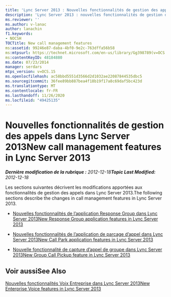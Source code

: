 ```yaml
---
title: 'Lync Server 2013 : Nouvelles fonctionnalités de gestion des appels'
description: 'Lync Server 2013 : nouvelles fonctionnalités de gestion des appels.'
ms.reviewer: ''
ms.author: v-lanac
author: lanachin
f1.keywords:
- NOCSH
TOCTitle: New call management features
ms:assetid: 99246e87-daba-4bf0-9e2c-763dffa56b58
ms:mtpsurl: https://technet.microsoft.com/en-us/library/Gg398789(v=OCS.15)
ms:contentKeyID: 48184880
ms.date: 07/23/2014
manager: serdars
mtps_version: v=OCS.15
ms.openlocfilehash: ac58bbd5551d3566d2d1032ae22087844535dbc5
ms.sourcegitcommit: 36fee89bb887bea4f18b19f17a8c69daf5bc423d
ms.translationtype: MT
ms.contentlocale: fr-FR
ms.lasthandoff: 11/26/2020
ms.locfileid: "49425135"
---
```

# <a name="new-call-management-features-in-lync-server-2013"></a><span data-ttu-id="58993-103">Nouvelles fonctionnalités de gestion des appels dans Lync Server 2013</span><span class="sxs-lookup"><span data-stu-id="58993-103">New call management features in Lync Server 2013</span></span>

<div data-xmlns="http://www.w3.org/1999/xhtml">

<div class="topic" data-xmlns="http://www.w3.org/1999/xhtml" data-msxsl="urn:schemas-microsoft-com:xslt" data-cs="https://msdn.microsoft.com/">

<div data-asp="https://msdn2.microsoft.com/asp">



</div>

<div id="mainSection">

<div id="mainBody"><span data-ttu-id="58993-104">

<span> </span></span><span class="sxs-lookup"><span data-stu-id="58993-104">

<span> </span></span></span>

<span data-ttu-id="58993-105">_**Dernière modification de la rubrique :** 2012-12-18_</span><span class="sxs-lookup"><span data-stu-id="58993-105">_**Topic Last Modified:** 2012-12-18_</span></span>

<span data-ttu-id="58993-106">Les sections suivantes décrivent les modifications apportées aux fonctionnalités de gestion des appels dans Lync Server 2013.</span><span class="sxs-lookup"><span data-stu-id="58993-106">The following sections describe the changes in call management features in Lync Server 2013.</span></span>

  - [<span data-ttu-id="58993-107">Nouvelles fonctionnalités de l’application Response Group dans Lync Server 2013</span><span class="sxs-lookup"><span data-stu-id="58993-107">New Response Group application features in Lync Server 2013</span></span>](lync-server-2013-new-response-group-application-features.md)

  - [<span data-ttu-id="58993-108">Nouvelles fonctionnalités de l’application de parcage d’appel dans Lync Server 2013</span><span class="sxs-lookup"><span data-stu-id="58993-108">New Call Park application features in Lync Server 2013</span></span>](lync-server-2013-new-call-park-application-features.md)

  - [<span data-ttu-id="58993-109">Nouvelle fonctionnalité de capture d’appel de groupe dans Lync Server 2013</span><span class="sxs-lookup"><span data-stu-id="58993-109">New Group Call Pickup feature in Lync Server 2013</span></span>](lync-server-2013-new-group-call-pickup-feature.md)

<div>

## <a name="see-also"></a><span data-ttu-id="58993-110">Voir aussi</span><span class="sxs-lookup"><span data-stu-id="58993-110">See Also</span></span>


[<span data-ttu-id="58993-111">Nouvelles fonctionnalités Voix Entreprise dans Lync Server 2013</span><span class="sxs-lookup"><span data-stu-id="58993-111">New Enterprise Voice features in Lync Server 2013</span></span>](lync-server-2013-new-enterprise-voice-features.md)  
  

<span data-ttu-id="58993-112"></div>

</div>

<span> </span>

</div>

</div>

</span><span class="sxs-lookup"><span data-stu-id="58993-112"></div>

</div>

<span> </span>

</div>

</div>

</span></span></div>

